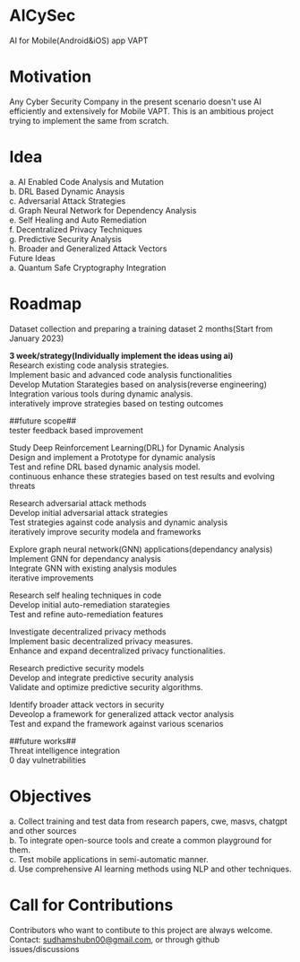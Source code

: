 # AICySec
AI for Mobile(Android&iOS) app VAPT

# Motivation
Any Cyber Security Company in the present scenario doesn't use AI efficiently and extensively for Mobile VAPT.
This is an ambitious project trying to implement the same from scratch.

# Idea
a. AI Enabled Code Analysis and Mutation<br>
b. DRL Based Dynamic Anaysis<br>
c. Adversarial Attack Strategies<br>
d. Graph Neural Network for Dependency Analysis<br>
e. Self Healing and Auto Remediation<br>
f. Decentralized Privacy Techniques<br>
g. Predictive Security Analysis<br>
h. Broader and Generalized Attack Vectors<br>
Future Ideas<br>
a. Quantum Safe Cryptography Integration

# Roadmap
Dataset collection and preparing a training dataset 2 months(Start from January 2023)

<b>3 week/strategy(Individually implement the ideas using ai)</b><br>
Research existing code analysis strategies.<br>
Implement basic and advanced code analysis functionalities<br>
Develop Mutation Starategies based on analysis(reverse engineering)<br>
Integration various tools during dynamic analysis.<br>
interatively improve strategies based on testing outcomes<br>

##future scope##<br>
tester feedback based improvement<br>

Study Deep Reinforcement Learning(DRL) for Dynamic Analysis<br>
Design and implement a Prototype for dynamic analysis<br>
Test and refine DRL based dynamic analysis model.<br>
continuous enhance these strategies based on test results and evolving threats<br>

Research adversarial attack methods<br>
Develop initial adversarial attack strategies<br>
Test strategies against code analysis and dynamic analysis<br>
iteratively improve security modela and frameworks<br>

Explore graph neural network(GNN) applications(dependancy analysis)<br>
Implement GNN for dependancy analysis<br>
Integrate GNN with existing analysis modules<br>
iterative improvements<br>

Research self healing techniques in code<br>
Develop initial auto-remediation starategies<br>
Test and refine auto-remediation features<br>

Investigate decentralized privacy methods<br>
Implement basic decentralized privacy measures.<br>
Enhance and expand decentralized privacy functionalities.<br>

Research predictive security models<br>
Develop and integrate predictive security analysis<br>
Validate and optimize predictive security algorithms.<br>

Identify broader attack vectors in security<br>
Deveolop a framework for generalized attack vector analysis<br>
Test and expand the framework against various scenarios<br>

##future works##<br>
Threat intelligence integration<br>
0 day vulnetrabilities<br>

# Objectives
a. Collect training and test data from research papers, cwe, masvs, chatgpt and other sources<br>
b. To integrate open-source tools and create a common playground for them.<br>
c. Test mobile applications in semi-automatic manner.<br>
d. Use comprehensive AI learning methods using NLP and other techniques.<br>

# Call for Contributions
Contributors who want to contibute to this project are always welcome.<br>
Contact: sudhamshubn00@gmail.com, or through github issues/discussions<br>


